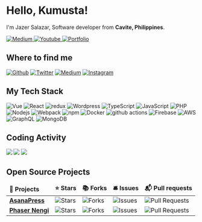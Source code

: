 # Hello, Kumusta!

I'm Jazer Salazar, Software developer from <b>Cavite, Philippines</b>.

<a href="https://medium.com/@jazersalazar" target="_blank">
  <img alt="Medium" src="https://img.shields.io/badge/@jazersalazar-354e69.svg?&style=for-the-badge&logo=medium&logoColor=white" />
</a>
<a href="https://www.youtube.com/channel/UC0GEFQDfGrn1abvzeVNQWdg" target="_blank">
  <img alt="Youtube" src="https://img.shields.io/badge/Jazer%20Salazar-FF0000.svg?&style=for-the-badge&logo=youtube&logoColor=white" />
</a>
<a href="https://jazersalazar.com/" target="_blank">
  <img alt="Portfolio" src="https://img.shields.io/badge/jazersalazar-%231DA1F2.svg?&style=for-the-badge&logo=html5&logoColor=white" />
</a>

## Where to find me
<a href="https://github.com/jazersalazar" target="_blank"><img alt="Github" src="https://img.shields.io/badge/GitHub-%2312100E.svg?&style=for-the-badge&logo=Github&logoColor=white" /></a>
<a href="https://twitter.com/jazersalazar" target="_blank"><img alt="Twitter" src="https://img.shields.io/badge/twitter-%231DA1F2.svg?&style=for-the-badge&logo=twitter&logoColor=white" /></a>
<a href="https://www.linkedin.com/in/jazersalazar" target="_blank"><img alt="Medium" src="https://img.shields.io/badge/linkdin-0a66c2.svg?&style=for-the-badge&logo=linkedin&logoColor=white" /></a>
<a href="https://www.instagram.com/jazer.salazar" target="_blank"><img alt="Instagram" src="https://img.shields.io/badge/instagram-e64761.svg?&style=for-the-badge&logo=instagram&logoColor=white" /></a>

## My Tech Stack
<img alt="Vue" src="https://img.shields.io/badge/-Vue.js-4FC08D?style=flat-square&logo=Vue.js&logoColor=white" /> <img alt="React" src="https://img.shields.io/badge/-React-45b8d8?style=flat-square&logo=react&logoColor=white" /> <img alt="redux" src="https://img.shields.io/badge/-Redux-764ABC?style=flat-square&logo=redux&logoColor=white" /> <img alt="Wordpress" src="https://img.shields.io/badge/-Wordpress-0073AA?style=flat-square&logo=Wordpress&logoColor=white" /> <img alt="TypeScript" src="https://img.shields.io/badge/-TypeScript-007ACC?style=flat-square&logo=typescript&logoColor=white" /> <img alt="JavaScript" src="https://img.shields.io/badge/-JavaScript-F7DF1E?style=flat-square&logo=JavaScript&logoColor=white" /> <img alt="PHP" src="https://img.shields.io/badge/-Node.js-43853D?style=flat-square&logo=Node.js&logoColor=white" /> <img alt="Nodejs" src="https://img.shields.io/badge/-PHP-8892BF?style=flat-square&logo=PHP&logoColor=white" /> <img alt="Webpack" src="https://img.shields.io/badge/-Webpack-8DD6F9?style=flat-square&logo=webpack&logoColor=white" /> <img alt="npm" src="https://img.shields.io/badge/-NPM-CB3837?style=flat-square&logo=npm&logoColor=white" /> <img alt="Docker" src="https://img.shields.io/badge/-Docker-46a2f1?style=flat-square&logo=docker&logoColor=white" /> <img alt="github actions" src="https://img.shields.io/badge/-Github_Actions-2088FF?style=flat-square&logo=github-actions&logoColor=white" /> <img alt="Firebase" src="https://img.shields.io/badge/-Firebase-FFCA28?style=flat-square&logo=Firebase&logoColor=white" /> <img alt="AWS" src="https://img.shields.io/badge/-AWS-232F3E?style=flat-square&logo=amazon-aws&logoColor=white" /> <img alt="GraphQL" src="https://img.shields.io/badge/-GraphQL-E10098?style=flat-square&logo=graphql&logoColor=white" /> <img alt="MongoDB" src="https://img.shields.io/badge/-MongoDB-13aa52?style=flat-square&logo=mongodb&logoColor=white" />

## Coding Activity
<img src="https://github-readme-stats.vercel.app/api/top-langs/?username=jazersalazar" align="left" />
<img src="https://github-readme-stats.vercel.app/api?username=jazersalazar&count_private=true&show_icons=true" />
<img src="https://github-readme-stats.vercel.app/api/wakatime?username=jazersalazar&layout=compact" />

## Open Source Projects
<table>
  <thead >
    <td><b>🎁 Projects</b></td>
    <td><b>⭐ Stars</b></td>
    <td><b>📚 Forks</b></td>
    <td><b>🛎 Issues</b></td>
    <td><b>📬 Pull requests</b></td>
  </thead>
  <tbody>
    <tr>
      <td>
        <a href="https://github.com/jazersalazar/asanapress">
          <b>AsanaPress</b>
          </a>
        </td>
        <td>
          <img alt="Stars" src="https://img.shields.io/github/stars/jazersalazar/asanapress?style=flat-square&labelColor=343b41"/>
        </td>
        <td>
          <img alt="Forks" src="https://img.shields.io/github/forks/jazersalazar/asanapress?style=flat-square&labelColor=343b41"/>
        </td>
      <td>
        <img alt="Issues" src="https://img.shields.io/github/issues/jazersalazar/asanapress?style=flat-square&labelColor=343b41"/>
      </td>
      <td>
        <img alt="Pull Requests" src="https://img.shields.io/github/issues-pr/jazersalazar/asanapress?style=flat-square&labelColor=343b41"/>
      </td>
    </tr>
    <tr>
      <td>
        <a href="https://github.com/jazersalazar/phaser-nengi">
          <b>Phaser Nengi</b>
          </a>
        </td>
        <td>
          <img alt="Stars" src="https://img.shields.io/github/stars/jazersalazar/phaser-nengi?style=flat-square&labelColor=343b41"/>
        </td>
        <td>
          <img alt="Forks" src="https://img.shields.io/github/forks/jazersalazar/phaser-nengi?style=flat-square&labelColor=343b41"/>
        </td>
      <td>
        <img alt="Issues" src="https://img.shields.io/github/issues/jazersalazar/phaser-nengi?style=flat-square&labelColor=343b41"/>
      </td>
      <td>
        <img alt="Pull Requests" src="https://img.shields.io/github/issues-pr/jazersalazar/phaser-nengi?style=flat-square&labelColor=343b41"/>
      </td>
    </tr>
  </tbody>
</table>
